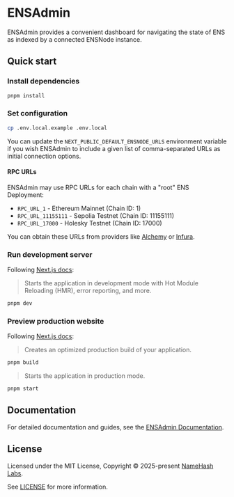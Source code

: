 # ENSAdmin

ENSAdmin provides a convenient dashboard for navigating the state of ENS as indexed by a connected ENSNode instance.

## Quick start

### Install dependencies

```bash
pnpm install
```

### Set configuration

```bash
cp .env.local.example .env.local
```

You can update the `NEXT_PUBLIC_DEFAULT_ENSNODE_URLS` environment variable if you wish ENSAdmin to include a given list of comma-separated URLs as initial connection options.

#### RPC URLs

ENSAdmin may use RPC URLs for each chain with a "root" ENS Deployment:

- `RPC_URL_1` - Ethereum Mainnet (Chain ID: 1)
- `RPC_URL_11155111` - Sepolia Testnet (Chain ID: 11155111)
- `RPC_URL_17000` - Holesky Testnet (Chain ID: 17000)

You can obtain these URLs from providers like [Alchemy](https://www.alchemy.com/) or [Infura](https://www.infura.io/).

### Run development server

Following [Next.js docs](https://nextjs.org/docs/pages/api-reference/cli/next#next-dev-options):
> Starts the application in development mode with Hot Module Reloading (HMR), error reporting, and more.

```bash
pnpm dev
```

### Preview production website

Following [Next.js docs](https://nextjs.org/docs/pages/api-reference/cli/next#next-build-options):

> Creates an optimized production build of your application.

```bash
pnpm build
```

> Starts the application in production mode.

```bash
pnpm start
```

## Documentation

For detailed documentation and guides, see the [ENSAdmin Documentation](https://ensnode.io/ensadmin).

## License

Licensed under the MIT License, Copyright © 2025-present [NameHash Labs](https://namehashlabs.org).

See [LICENSE](./LICENSE) for more information.
